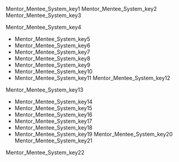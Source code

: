 Mentor_Mentee_System_key1
Mentor_Mentee_System_key2
Mentor_Mentee_System_key3


Mentor_Mentee_System_key4
- Mentor_Mentee_System_key5
- Mentor_Mentee_System_key6
- Mentor_Mentee_System_key7
- Mentor_Mentee_System_key8
- Mentor_Mentee_System_key9
- Mentor_Mentee_System_key10
- Mentor_Mentee_System_key11
Mentor_Mentee_System_key12


Mentor_Mentee_System_key13
- Mentor_Mentee_System_key14
- Mentor_Mentee_System_key15
- Mentor_Mentee_System_key16
- Mentor_Mentee_System_key17
- Mentor_Mentee_System_key18
- Mentor_Mentee_System_key19
Mentor_Mentee_System_key20
Mentor_Mentee_System_key21


Mentor_Mentee_System_key22
